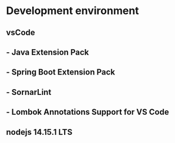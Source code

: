 # Development environment
## vsCode
## -  Java Extension Pack
## -  Spring Boot Extension Pack
## -  SornarLint
## -  Lombok Annotations Support for VS Code
## nodejs 14.15.1 LTS

